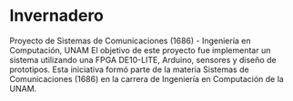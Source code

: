 # Invernadero
Proyecto de Sistemas de Comunicaciones (1686) - Ingeniería en Computación, UNAM  El objetivo de este proyecto fue implementar un sistema utilizando una FPGA DE10-LITE, Arduino, sensores y diseño de prototipos. Esta iniciativa formó parte de la materia Sistemas de Comunicaciones (1686) en la carrera de Ingeniería en Computación de la UNAM.
